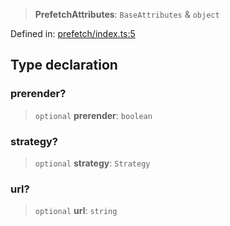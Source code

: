 > **PrefetchAttributes**: `BaseAttributes` & `object`

Defined in: [prefetch/index.ts:5](https://github.com/rossrobino/components/blob/main/packages/drab/src/prefetch/index.ts#L5)

## Type declaration

### prerender?

> `optional` **prerender**: `boolean`

### strategy?

> `optional` **strategy**: `Strategy`

### url?

> `optional` **url**: `string`
